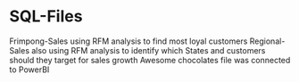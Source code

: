 # SQL-Files
Frimpong-Sales using RFM analysis to find most loyal customers
Regional-Sales also using RFM analysis to identify which States and customers should they target for sales growth
Awesome chocolates file was connected to PowerBI

